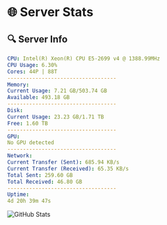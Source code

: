 # 🌐 Server Stats
## 🔍 Server Info
```yaml
CPU: Intel(R) Xeon(R) CPU E5-2699 v4 @ 1388.99MHz
CPU Usage: 6.30%
Cores: 44P | 88T
-----------------------------------
Memory:
Current Usage: 7.21 GB/503.74 GB
Available: 493.18 GB
-----------------------------------
Disk:
Current Usage: 23.23 GB/1.71 TB
Free: 1.60 TB
-----------------------------------
GPU:
No GPU detected
-----------------------------------
Network:
Current Transfer (Sent): 685.94 KB/s
Current Transfer (Received): 65.35 KB/s
Total Sent: 259.60 GB
Total Received: 46.80 GB
-----------------------------------
Uptime:
4d 20h 39m 47s
```
![GitHub Stats](https://img.shields.io/badge/Updated-2025-04-24_13:48:35-blue)
